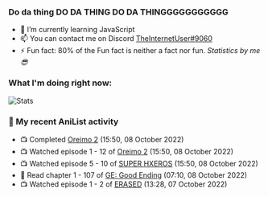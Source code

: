 ### Do da thing DO DA THING DO DA THINGGGGGGGGGGG

<!-- **TheInternetUser0/TheInternetUser0** is a ✨ _special_ ✨ repository because its `README.md` (this file) appears on your GitHub profile. -->


- 🌱 I’m currently learning JavaScript
- 📫 You can contact me on Discord [TheInternetUser#9060](https://discord.com/users/534117072796385300)
- ⚡ Fun fact: 80% of the Fun fact is neither a fact nor fun. _Statistics by me 😎_

### What I'm doing right now:
![Stats](https://discord.c99.nl/widget/theme-3/534117072796385300.png)

### 🌸 My recent AniList activity

<!-- ANILIST_ACTIVITY:start -->

-   📺 Completed [Oreimo 2](https://anilist.co/anime/13659) (15:50, 08 October 2022)
-   📺 Watched episode 1 - 12 of [Oreimo 2](https://anilist.co/anime/13659) (15:50, 08 October 2022)
-   📺 Watched episode 5 - 10 of [SUPER HXEROS](https://anilist.co/anime/112818) (15:50, 08 October 2022)
-   📖 Read chapter 1 - 107 of [GE: Good Ending](https://anilist.co/manga/45578) (07:10, 08 October 2022)
-   📺 Watched episode 1 - 2 of [ERASED](https://anilist.co/anime/21234) (13:28, 07 October 2022)

<!-- ANILIST_ACTIVITY:end -->
